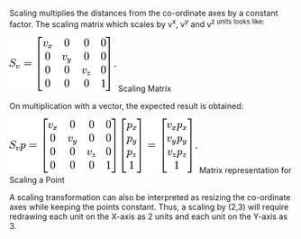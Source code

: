 Scaling multiplies the distances from the co-ordinate axes by a constant factor. The scaling matrix which scales by v<sup>x</sup>, v<sup>y</sup> and v<sup>z</sub> units looks like:

<img src="images/scaling-matrix.png">
Scaling Matrix

On multiplication with a vector, the expected result is obtained:

<img src="images/point_scaling.png">
Matrix representation for Scaling a Point

A scaling transformation can also be interpreted as resizing the co-ordinate axes while keeping the points constant. Thus, a scaling by (2,3) will require redrawing each unit on the X-axis as 2 units and each unit on the Y-axis as 3.
